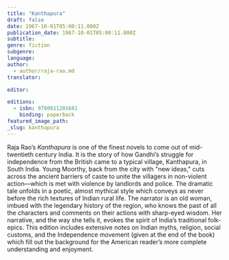 ```yaml
---
title: "Kanthapura"
draft: false
date: 1967-10-01T05:00:11.000Z
publication_date: 1967-10-01T05:00:11.000Z
subtitle:
genre: fiction
subgenre:
language:
author:
  - author/raja-rao.md
translator:

editor:

editions:
  - isbn: 9780811201681
    binding: paperback
featured_image_path:
_slug: kanthapura
---
```


Raja Rao’s _Kanthapura_ is one of the finest novels to come out of mid-twentieth century India. It is the story of how Gandhi’s struggle for independence from the British came to a typical village, Kanthapura, in South India. Young Moorthy, back from the city with "new ideas," cuts across the ancient barriers of caste to unite the villagers in non-violent action––which is met with violence by landlords and police. The dramatic tale unfolds in a poetic, almost mythical style which conveys as never before the rich textures of Indian rural life. The narrator is an old woman, imbued with the legendary history of the region, who knows the past of all the characters and comments on their actions with sharp-eyed wisdom. Her narrative, and the way she tells it, evokes the spirit of India’s traditional folk-epics. This edition includes extensive notes on Indian myths, religion, social customs, and the Independence movement (given at the end of the book) which fill out the background for the American reader’s more complete understanding and enjoyment.

